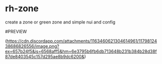# rh-zone
create a zone or green zone and simple nui and config

#PREVIEW

(https://cdn.discordapp.com/attachments/1163460621304614961/1179812438686826556/image.png?ex=657b24f5&is=6568aff5&hm=6e3795b6fb6db713648b231b384b28d38f87de8403545c157d295ae8b9dc6200&)
